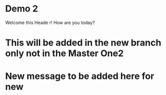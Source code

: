 # Demo 2

Welcome this Heade
r!
How are you today?

# This will be added in the new branch only not in the Master One2
# New message to be added here for new
